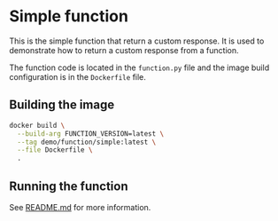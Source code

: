 # Simple function

This is the simple function that return a custom response. It is used to demonstrate how to return a custom response from a function.

The function code is located in the `function.py` file and the image build configuration is in the `Dockerfile` file.

## Building the image

```bash
docker build \
  --build-arg FUNCTION_VERSION=latest \
  --tag demo/function/simple:latest \
  --file Dockerfile \
  .
```

## Running the function

See [README.md](../../README.md) for more information.
